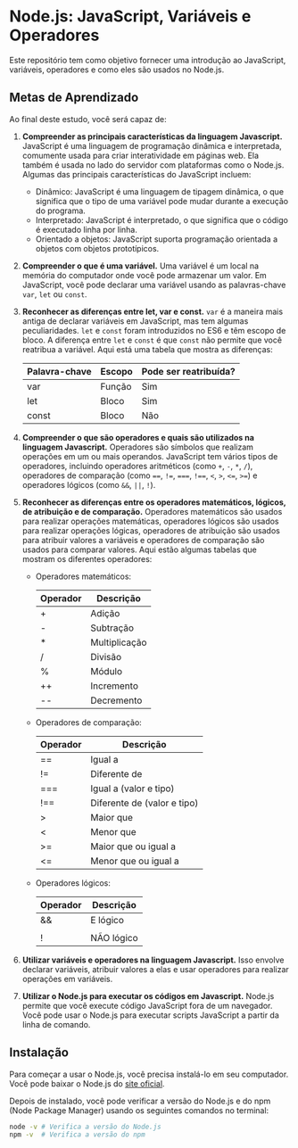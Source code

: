 # Node.js: JavaScript, Variáveis e Operadores

Este repositório tem como objetivo fornecer uma introdução ao JavaScript, variáveis, operadores e como eles são usados no Node.js.

## Metas de Aprendizado

Ao final deste estudo, você será capaz de:

1. **Compreender as principais características da linguagem Javascript.** JavaScript é uma linguagem de programação dinâmica e interpretada, comumente usada para criar interatividade em páginas web. Ela também é usada no lado do servidor com plataformas como o Node.js. Algumas das principais características do JavaScript incluem:

    - Dinâmico: JavaScript é uma linguagem de tipagem dinâmica, o que significa que o tipo de uma variável pode mudar durante a execução do programa.
    - Interpretado: JavaScript é interpretado, o que significa que o código é executado linha por linha.
    - Orientado a objetos: JavaScript suporta programação orientada a objetos com objetos prototípicos.

2. **Compreender o que é uma variável.** Uma variável é um local na memória do computador onde você pode armazenar um valor. Em JavaScript, você pode declarar uma variável usando as palavras-chave `var`, `let` ou `const`.

3. **Reconhecer as diferenças entre let, var e const.** `var` é a maneira mais antiga de declarar variáveis em JavaScript, mas tem algumas peculiaridades. `let` e `const` foram introduzidos no ES6 e têm escopo de bloco. A diferença entre `let` e `const` é que `const` não permite que você reatribua a variável. Aqui está uma tabela que mostra as diferenças:

    | Palavra-chave | Escopo  | Pode ser reatribuída? |
    | ------------- | ------- | --------------------- |
    | var           | Função  | Sim                   |
    | let           | Bloco   | Sim                   |
    | const         | Bloco   | Não                   |

4. **Compreender o que são operadores e quais são utilizados na linguagem Javascript.** Operadores são símbolos que realizam operações em um ou mais operandos. JavaScript tem vários tipos de operadores, incluindo operadores aritméticos (como `+`, `-`, `*`, `/`), operadores de comparação (como `==`, `!=`, `===`, `!==`, `<`, `>`, `<=`, `>=`) e operadores lógicos (como `&&`, `||`, `!`).

5. **Reconhecer as diferenças entre os operadores matemáticos, lógicos, de atribuição e de comparação.** Operadores matemáticos são usados para realizar operações matemáticas, operadores lógicos são usados para realizar operações lógicas, operadores de atribuição são usados para atribuir valores a variáveis e operadores de comparação são usados para comparar valores. Aqui estão algumas tabelas que mostram os diferentes operadores:

    - Operadores matemáticos:

      | Operador | Descrição       |
      | -------- | --------------- |
      | +        | Adição          |
      | -        | Subtração       |
      | *        | Multiplicação   |
      | /        | Divisão         |
      | %        | Módulo          |
      | ++       | Incremento      |
      | --       | Decremento      |

    - Operadores de comparação:

      | Operador | Descrição                      |
      | -------- | ------------------------------ |
      | ==       | Igual a                        |
      | !=       | Diferente de                   |
      | ===      | Igual a (valor e tipo)         |
      | !==      | Diferente de (valor e tipo)    |
      | >        | Maior que                      |
      | <        | Menor que                      |
      | >=       | Maior que ou igual a           |
      | <=       | Menor que ou igual a           |

    - Operadores lógicos:

      | Operador | Descrição      |
      | -------- | -------------- |
      | &&       | E lógico       |
      | ||       | OU lógico      |
      | !        | NÃO lógico     |

6. **Utilizar variáveis e operadores na linguagem Javascript.** Isso envolve declarar variáveis, atribuir valores a elas e usar operadores para realizar operações em variáveis.

7. **Utilizar o Node.js para executar os códigos em Javascript.** Node.js permite que você execute código JavaScript fora de um navegador. Você pode usar o Node.js para executar scripts JavaScript a partir da linha de comando.

## Instalação

Para começar a usar o Node.js, você precisa instalá-lo em seu computador. Você pode baixar o Node.js do [site oficial](https://nodejs.org/).

Depois de instalado, você pode verificar a versão do Node.js e do npm (Node Package Manager) usando os seguintes comandos no terminal:

```bash
node -v # Verifica a versão do Node.js
npm -v  # Verifica a versão do npm